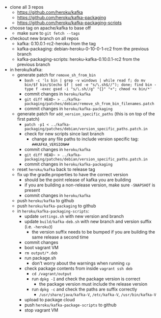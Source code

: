 - clone all 3 repos
  - https://github.com/heroku/kafka
  - https://github.com/heroku/kafka-packaging
  - https://github.com/heroku/kafka-packaging-scripts
- choose tag on apache/kafka to base off
  - make sure to `git fetch --tags`
- checkout new branch on all repos
  - kafka: 0.10.0.1-rc2-heroku from the tag
  - kafka-packaging: debian-heroku-0-10-0-1-rc2 from the previous branch
  - kafka-packaging-scripts: heroku-kafka-0.10.0.1-rc2 from the previous branch
- in heroku/kafka:
  - generate patch for `remove_sh_from_bin`
    - `bash -c 'ls bin | grep -v windows | while read f; do mv bin/$f bin/$(echo $f | sed -e "s/\.sh$//"); done; find bin -type f -exec gsed -i "s/\.sh//g" "{}" "+"; chmod +x bin/*'`
    - commit changes in `heroku/kafka`
    - `git diff HEAD~ > ../kafka-packaging/patches/debian/remove_sh_from_bin_filenames.patch`
    - commit changes in `heroku/kafka-packaging`
  - generate patch for `add_version_specific_paths` (this is on top of the first patch)
    - `patch -p1 < ../kafka-packaging/patches/debian/version_specific_paths.patch.in`
    - check for new scripts since last branch
      - change any file paths to include version specific tag: `##KAFKA_VERSION##`
    - commit changes in `heroku/kafka`
    - `git diff HEAD~ > ../kafka-packaging/patches/debian/version_specific_paths.patch.in`
    - commit changes in `heroku/kafka-packaging`
  - reset `heroku/kafka` back to release tag
  - fix up the gradle.properties to have the correct version
    - should be the point release of kafka you are building
    - if you are building a non-release version, make sure `-SNAPSHOT` is present
    - commit changes in `heroku/kafka`
  - push `heroku/kafka` to github
  - push `heroku/kafka-packaging` to github
  - in `heroku/kafka-packaging-scripts`:
    - update `settings.sh` with new version and branch
    - update `build/kafka-deb.sh` with new branch and version suffix (i.e. `-heroku3`)
      - the version suffix needs to be bumped if you are building the same release a second time
    - commit changes
    - boot vagrant VM
    - `rm output/*.deb`
    - run package.sh
      - don't worry about the warnings when running `cp`
    - check package contents from inside `vagrant ssh deb`
      - `cd /vagrant/output`
      - run `dpkg -I` and check the package version is correct
        - the package version must include the release version
      - run `dpkg -c` and check the paths are suffix correctly
        - `/usr/share/java/kafka-V`, `/etc/kafka-V`, `/usr/bin/kafka-V`
    - upload to package cloud
    - push `heroku/kafka-package-scripts` to github
    - stop vagrant VM
